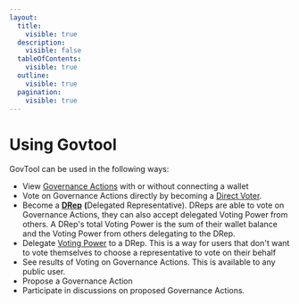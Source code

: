 ```yaml
---
layout:
  title:
    visible: true
  description:
    visible: false
  tableOfContents:
    visible: true
  outline:
    visible: true
  pagination:
    visible: true
---
```


# Using Govtool

GovTool can be used in the following ways:

* View [Governance Actions](governance-actions/) with or without connecting a wallet
* Vote on Governance Actions directly by becoming a [Direct Voter](direct-voting.md).
* Become a [**DRep**](../faqs/what-is-a-drep.md) **(**&#x44;elegated Representative). DReps are able to vote on Governance Actions, they can also accept delegated Voting Power from others. A DRep's total Voting Power is the sum of their wallet balance and the Voting Power from others delegating to the DRep.
* Delegate [Voting Power](../faqs/what-is-voting-power.md) to a DRep. This is a way for users that don't want to vote themselves to choose a representative to vote on their behalf
* See results of Voting on Governance Actions. This is available to any public user.
* Propose a Governance Action&#x20;
* Participate in discussions on proposed Governance Actions.
